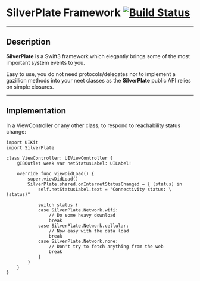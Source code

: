 # SilverPlate Framework [![Build Status](https://travis-ci.org/SilverPlate-Framework/silverplate-ios.svg?branch=master)](https://travis-ci.org/SilverPlate-Framework/silverplate-ios)
___
## Description
__SilverPlate__ is a Swift3 framework which elegantly brings some of the most important system events to you.

Easy to use, you do not need protocols/delegates nor to implement a gazillion methods into your neet classes as the __SilverPlate__ public API relies on simple closures.

___
## Implementation
In a ViewController or any other class, to respond to reachability status change:

```Swift3
import UIKit
import SilverPlate

class ViewController: UIViewController {
    @IBOutlet weak var netStatusLabel: UILabel!

    override func viewDidLoad() {
        super.viewDidLoad()
        SilverPlate.shared.onInternetStatusChanged = { (status) in
            self.netStatusLabel.text = "Connectivity status: \(status)"

            switch status {
            case SilverPlate.Network.wifi:
                // Do some heavy download
                break
            case SilverPlate.Network.cellular:
                // Now easy with the data load
                break
            case SilverPlate.Network.none:
                // Don't try to fetch anything from the web
                break
            }
        }
    }
}
```
